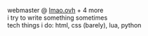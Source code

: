 webmaster @ [lmao.ovh](lmao.ovh "my personal website") + 4 more <br/>
i try to write something sometimes <br/>
tech things i do: html, css (barely), lua, python <br/>
